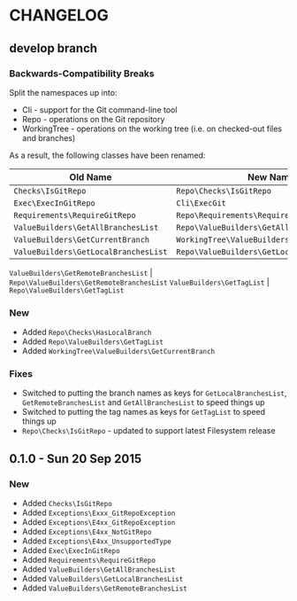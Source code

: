 # CHANGELOG

## develop branch

### Backwards-Compatibility Breaks

Split the namespaces up into:

* Cli - support for the Git command-line tool
* Repo - operations on the Git repository
* WorkingTree - operations on the working tree (i.e. on checked-out files and branches)

As a result, the following classes have been renamed:

Old Name | New Name
---------|----------
`Checks\IsGitRepo` | `Repo\Checks\IsGitRepo`
`Exec\ExecInGitRepo` | `Cli\ExecGit`
`Requirements\RequireGitRepo` | `Repo\Requirements\RequireGitRepo`
`ValueBuilders\GetAllBranchesList` | `Repo\ValueBuilders\GetAllBranchesList`
`ValueBuilders\GetCurrentBranch` | `WorkingTree\ValueBuilders\GetCurrentBranch`
`ValueBuilders\GetLocalBranchesList` | `Repo\ValueBuilders\GetLocalBranchesList`

`ValueBuilders\GetRemoteBranchesList` | `Repo\ValueBuilders\GetRemoteBranchesList`
`ValueBuilders\GetTagList` | `Repo\ValueBuilders\GetTagList`

### New

* Added `Repo\Checks\HasLocalBranch`
* Added `Repo\ValueBuilders\GetTagList`
* Added `WorkingTree\ValueBuilders\GetCurrentBranch`

### Fixes

* Switched to putting the branch names as keys for `GetLocalBranchesList`, `GetRemoteBranchesList` and `GetAllBranchesList` to speed things up
* Switched to putting the tag names as keys for `GetTagList` to speed things up
* `Repo\Checks\IsGitRepo` - updated to support latest Filesystem release

## 0.1.0 - Sun 20 Sep 2015

### New

* Added `Checks\IsGitRepo`
* Added `Exceptions\Exxx_GitRepoException`
* Added `Exceptions\E4xx_GitRepoException`
* Added `Exceptions\E4xx_NotGitRepo`
* Added `Exceptions\E4xx_UnsupportedType`
* Added `Exec\ExecInGitRepo`
* Added `Requirements\RequireGitRepo`
* Added `ValueBuilders\GetAllBranchesList`
* Added `ValueBuilders\GetLocalBranchesList`
* Added `ValueBuilders\GetRemoteBranchesList`
